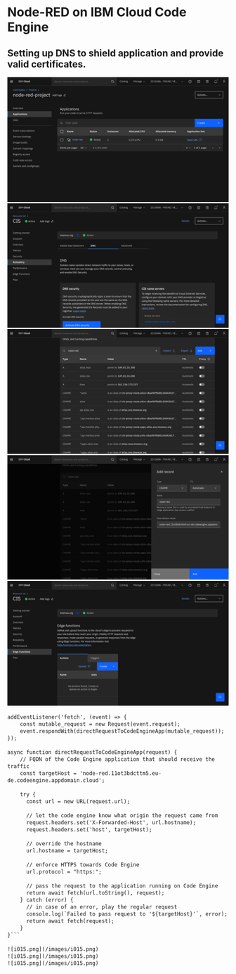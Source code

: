 # Node-RED on IBM Cloud Code Engine
## Setting up DNS to shield application and provide valid certificates.

![i010.png](/images/i010.png)
![i011.png](/images/i011.png)
![i012.png](/images/i012.png)
![i013.png](/images/i013.png)
![i014.png](/images/i014.png)

```
addEventListener('fetch', (event) => {
    const mutable_request = new Request(event.request);
    event.respondWith(directRequestToCodeEngineApp(mutable_request));
});
 
async function directRequestToCodeEngineApp(request) {
    // FQDN of the Code Engine application that should receive the traffic
    const targetHost = 'node-red.11ot3bdcttm5.eu-de.codeengine.appdomain.cloud';
     
    try {
      const url = new URL(request.url);
 
      // let the code engine know what origin the request came from
      request.headers.set('X-Forwarded-Host', url.hostname);
      request.headers.set('host', targetHost);
 
      // override the hostname
      url.hostname = targetHost;
 
      // enforce HTTPS towards Code Engine
      url.protocol = "https:";
     
      // pass the request to the application running on Code Engine
      return await fetch(url.toString(), request);
    } catch (error) {
      // in case of an error, play the regular request
      console.log(`Failed to pass request to '${targetHost}'`, error);
      return await fetch(request);
    }
}```

![i015.png](/images/i015.png)
![i015.png](/images/i015.png)
![i015.png](/images/i015.png)
